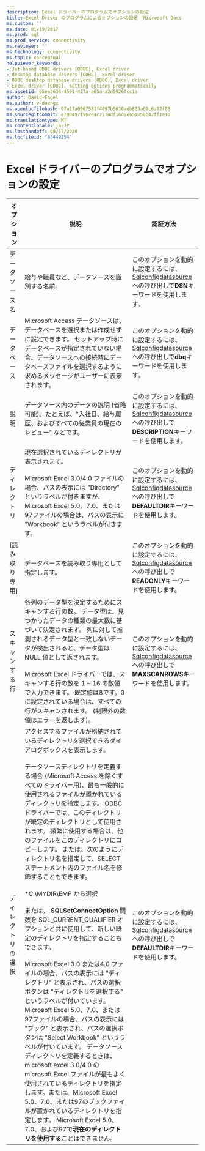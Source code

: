 ```yaml
---
description: Excel ドライバーのプログラムでオプションの設定
title: Excel Driver のプログラムによるオプションの設定 |Microsoft Docs
ms.custom: ''
ms.date: 01/19/2017
ms.prod: sql
ms.prod_service: connectivity
ms.reviewer: ''
ms.technology: connectivity
ms.topic: conceptual
helpviewer_keywords:
- Jet-based ODBC drivers [ODBC], Excel driver
- desktop database drivers [ODBC], Excel driver
- ODBC desktop database drivers [ODBC], Excel driver
- Excel driver [ODBC], setting options programmatically
ms.assetid: b5ee3636-4591-427a-a65a-a2d5926fcc1a
author: David-Engel
ms.author: v-daenge
ms.openlocfilehash: 97a17a0967581f4097b5030adb803a69c6a82f80
ms.sourcegitcommit: e700497f962e4c2274df16d9e651059b42ff1a10
ms.translationtype: MT
ms.contentlocale: ja-JP
ms.lasthandoff: 08/17/2020
ms.locfileid: "88449254"
---
```

# <a name="setting-options-programmatically-for-the-excel-driver"></a>Excel ドライバーのプログラムでオプションの設定

|オプション|説明|認証方法|  
|------------|-----------------|------------|  
|データ ソース名|給与や職員など、データソースを識別する名前。|このオプションを動的に設定するには、 [Sqlconfigdatasource](../../odbc/microsoft/odbc-jet-sqlconfigdatasource-excel-driver.md)への呼び出しで**DSN**キーワードを使用します。|  
|データベース|Microsoft Access データソースは、データベースを選択または作成せずに設定できます。 セットアップ時にデータベースが指定されていない場合、データソースへの接続時にデータベースファイルを選択するように求めるメッセージがユーザーに表示されます。|このオプションを動的に設定するには、 [Sqlconfigdatasource](../../odbc/microsoft/odbc-jet-sqlconfigdatasource-excel-driver.md)への呼び出しで**dbq**キーワードを使用します。|  
|説明|データソース内のデータの説明 (省略可能)。たとえば、"入社日、給与履歴、およびすべての従業員の現在のレビュー" などです。|このオプションを動的に設定するには、 [Sqlconfigdatasource](../../odbc/microsoft/odbc-jet-sqlconfigdatasource-excel-driver.md)への呼び出しで**DESCRIPTION**キーワードを使用します。|  
|ディレクトリ|現在選択されているディレクトリが表示されます。<br /><br /> Microsoft Excel 3.0/4.0 ファイルの場合、パスの表示には "Directory" というラベルが付きますが、Microsoft Excel 5.0、7.0、または97ファイルの場合は、パスの表示に "Workbook" というラベルが付きます。|このオプションを動的に設定するには、 [Sqlconfigdatasource](../../odbc/microsoft/odbc-jet-sqlconfigdatasource-excel-driver.md)への呼び出しで**DEFAULTDIR**キーワードを使用します。|  
|[読み取り専用]|データベースを読み取り専用として指定します。|このオプションを動的に設定するには、 [Sqlconfigdatasource](../../odbc/microsoft/odbc-jet-sqlconfigdatasource-excel-driver.md)への呼び出しで**READONLY**キーワードを使用します。|  
|スキャンする行|各列のデータ型を決定するためにスキャンする行の数。 データ型は、見つかったデータの種類の最大数に基づいて決定されます。 列に対して推測されるデータ型と一致しないデータが検出されると、データ型は NULL 値として返されます。<br /><br /> Microsoft Excel ドライバーでは、スキャンする行の数を 1 ~ 16 の数値で入力できます。 既定値は8です。0に設定されている場合は、すべての行がスキャンされます。 (制限外の数値はエラーを返します)。|このオプションを動的に設定するには、 [Sqlconfigdatasource](../../odbc/microsoft/odbc-jet-sqlconfigdatasource-excel-driver.md)への呼び出しで**MAXSCANROWS**キーワードを使用します。|  
|ディレクトリの選択|アクセスするファイルが格納されているディレクトリを選択できるダイアログボックスを表示します。<br /><br /> データソースディレクトリを定義する場合 (Microsoft Access を除くすべてのドライバー用)、最も一般的に使用されるファイルが置かれているディレクトリを指定します。 ODBC ドライバーでは、このディレクトリが既定のディレクトリとして使用されます。 頻繁に使用する場合は、他のファイルをこのディレクトリにコピーします。 または、次のようにディレクトリ名を指定して、SELECT ステートメント内のファイル名を修飾することもできます。<br /><br /> \*C:\MYDIR\EMP から選択<br /><br /> または、 **SQLSetConnectOption** 関数を SQL_CURRENT_QUALIFIER オプションと共に使用して、新しい既定のディレクトリを指定することもできます。<br /><br /> Microsoft Excel 3.0 または4.0 ファイルの場合、パスの表示には "ディレクトリ" と表示され、パスの選択ボタンは "ディレクトリを選択する" というラベルが付いています。 Microsoft Excel 5.0、7.0、または97ファイルの場合、パスの表示には "ブック" と表示され、パスの選択ボタンは "Select Workbook" というラベルが付いています。 データソースディレクトリを定義するときは、microsoft excel 3.0/4.0 の microsoft Excel ファイルが最もよく使用されているディレクトリを指定します。または、Microsoft Excel 5.0、7.0、または97のブックファイルが置かれているディレクトリを指定します。 Microsoft Excel 5.0、7.0、および97で**現在のディレクトリを使用する**ことはできません。|このオプションを動的に設定するには、 [Sqlconfigdatasource](../../odbc/microsoft/odbc-jet-sqlconfigdatasource-excel-driver.md)への呼び出しで**DEFAULTDIR**キーワードを使用します。|
